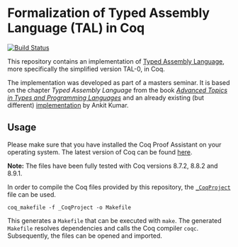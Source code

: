 # Formalization of Typed Assembly Language (TAL) in Coq

[![Build Status](https://travis-ci.com/matthesjh/coq-tal.svg?branch=master)](https://travis-ci.com/matthesjh/coq-tal)

This repository contains an implementation of [Typed Assembly Language](https://www.cs.cornell.edu/talc/), more specifically the simplified version TAL-0, in Coq.

The implementation was developed as part of a masters seminar. It is based on the chapter *Typed Assembly Language* from the book [*Advanced Topics in Types and Programming Languages*](https://www.cis.upenn.edu/~bcpierce/attapl/) and an already existing (but different) [implementation](https://github.com/ankitku/TAL0/) by Ankit Kumar.

## Usage

Please make sure that you have installed the Coq Proof Assistant on your operating system. The latest version of Coq can be found [here](https://coq.inria.fr/download).

**Note:** The files have been fully tested with Coq versions 8.7.2, 8.8.2 and 8.9.1.

In order to compile the Coq files provided by this repository, the [`_CoqProject`](_CoqProject) file can be used.

```shell
coq_makefile -f _CoqProject -o Makefile
```

This generates a `Makefile` that can be executed with `make`. The generated `Makefile` resolves dependencies and calls the Coq compiler `coqc`. Subsequently, the files can be opened and imported.